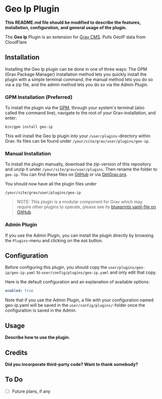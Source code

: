 # Geo Ip Plugin

**This README.md file should be modified to describe the features, installation, configuration, and general usage of the plugin.**

The **Geo Ip** Plugin is an extension for [Grav CMS](http://github.com/getgrav/grav). Pulls GeoIP data from CloudFlare

## Installation

Installing the Geo Ip plugin can be done in one of three ways: The GPM (Grav Package Manager) installation method lets you quickly install the plugin with a simple terminal command, the manual method lets you do so via a zip file, and the admin method lets you do so via the Admin Plugin.

### GPM Installation (Preferred)

To install the plugin via the [GPM](http://learn.getgrav.org/advanced/grav-gpm), through your system's terminal (also called the command line), navigate to the root of your Grav-installation, and enter:

    bin/gpm install geo-ip

This will install the Geo Ip plugin into your `/user/plugins`-directory within Grav. Its files can be found under `/your/site/grav/user/plugins/geo-ip`.

### Manual Installation

To install the plugin manually, download the zip-version of this repository and unzip it under `/your/site/grav/user/plugins`. Then rename the folder to `geo-ip`. You can find these files on [GitHub](https://github.com//grav-plugin-geo-ip) or via [GetGrav.org](http://getgrav.org/downloads/plugins#extras).

You should now have all the plugin files under

    /your/site/grav/user/plugins/geo-ip
	
> NOTE: This plugin is a modular component for Grav which may require other plugins to operate, please see its [blueprints.yaml-file on GitHub](https://github.com//grav-plugin-geo-ip/blob/master/blueprints.yaml).

### Admin Plugin

If you use the Admin Plugin, you can install the plugin directly by browsing the `Plugins`-menu and clicking on the `Add` button.

## Configuration

Before configuring this plugin, you should copy the `user/plugins/geo-ip/geo-ip.yaml` to `user/config/plugins/geo-ip.yaml` and only edit that copy.

Here is the default configuration and an explanation of available options:

```yaml
enabled: true
```

Note that if you use the Admin Plugin, a file with your configuration named geo-ip.yaml will be saved in the `user/config/plugins/`-folder once the configuration is saved in the Admin.

## Usage

**Describe how to use the plugin.**

## Credits

**Did you incorporate third-party code? Want to thank somebody?**

## To Do

- [ ] Future plans, if any

